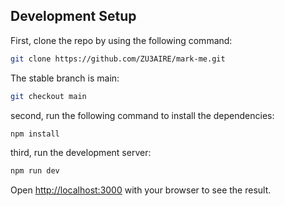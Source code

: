 ## Development Setup

First, clone the repo by using the following command:

```bash
git clone https://github.com/ZU3AIRE/mark-me.git 
```

The stable branch is main:

```bash
git checkout main

```
second, run the following command to install the dependencies:

```bash
npm install
```

third, run the development server:

```bash
npm run dev

```

Open [http://localhost:3000](http://localhost:3000) with your browser to see the result.
